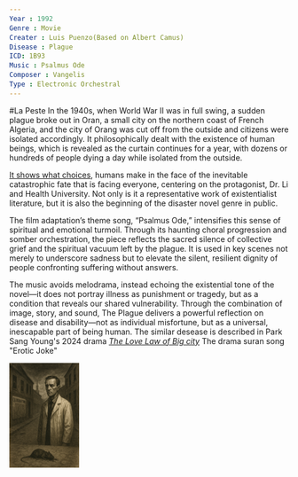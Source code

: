 ```yaml
---
Year : 1992
Genre : Movie
Creater : Luis Puenzo(Based on Albert Camus)
Disease : Plague
ICD: 1B93
Music : Psalmus Ode
Composer : Vangelis
Type : Electronic Orchestral
---
```

#La Peste
In the 1940s, when World War II was in full swing, a sudden plague broke out in Oran, a small city on the northern coast of French Algeria, and the city of Orang was cut off from the outside and citizens were isolated accordingly. It philosophically dealt with the existence of human beings, which is revealed as the curtain continues for a year, with dozens or hundreds of people dying a day while isolated from the outside.

[It shows what choices](https://youtu.be/1Rw7p8McXzw?feature=shared), humans make in the face of the inevitable catastrophic fate that is facing everyone, centering on the protagonist, Dr. Li and Health University. Not only is it a representative work of existentialist literature, but it is also the beginning of the disaster novel genre in public.

The film adaptation’s theme song, “Psalmus Ode,” intensifies this sense of spiritual and emotional turmoil. Through its haunting choral progression and somber orchestration, the piece reflects the sacred silence of collective grief and the spiritual vacuum left by the plague. It is used in key scenes not merely to underscore sadness but to elevate the silent, resilient dignity of people confronting suffering without answers.

The music avoids melodrama, instead echoing the existential tone of the novel—it does not portray illness as punishment or tragedy, but as a condition that reveals our shared vulnerability. Through the combination of image, story, and sound, The Plague delivers a powerful reflection on disease and disability—not as individual misfortune, but as a universal, inescapable part of being human.
The similar desease is described in Park Sang Young's 2024 drama [*The Love Law of Big city*](yum_jihyeon.md) The drama suran song "Erotic Joke"

<img src="./kim_jinhyeon_img.png" alt="image depicting La Peste" style="width:25%;" />


